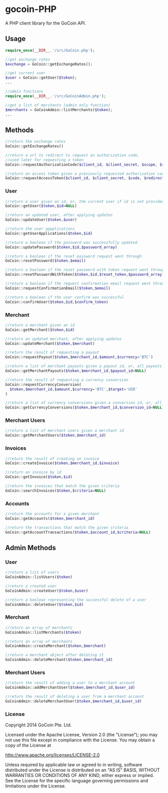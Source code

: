 gocoin-PHP
===========

A PHP client library for the GoCoin API.

## Usage

```php
require_once(__DIR__.'/src/GoCoin.php');

//get exchange rates
$exchange = GoCoin::getExchangeRates();

//get current user
$user = GoCoin::getUser($token);
...

//admin functions
require_once(__DIR__.'/src/GoCoinAdmin.php');

//get a list of merchants (admin only function)
$merchants = GoCoinAdmin::listMerchants($token);
...
```
## Methods

```php
//return the exchange rates
GoCoin::getExchangeRates()

//return a url to redirect to request an authorization code,
//used later for requesting a token
GoCoin::requestAuthorizationCode($client_id, $client_secret, $scope, $redirect_uri=NULL)

//return an access token given a previously requested authorization code
GoCoin::requestAccessToken($client_id, $client_secret, $code, $redirect_uri=NULL)
```

### User

```php
//return a user given an id, or, the current user if id is not provided
GoCoin::getUser($token,$id=NULL)

//return an updated user, after applying updates
GoCoin::updateUser($token,$user)

//return the user appplications
GoCoin::getUserApplications($token,$id)

//return a boolean if the password was successfully updated
GoCoin::updatePassword($token,$id,$password_array)

//return a boolean if the reset password request went through
GoCoin::resetPassword($token,$email)

//return a boolean if the reset password with token request went through
GoCoin::resetPasswordWithToken($token,$id,$reset_token,$password_array)

//return a boolean if the request confirmation email request went through
GoCoin::requestConfirmationEmail($token,$email)

//return a boolean if the user confirm was successful
GoCoin::confirmUser($token,$id,$confirm_token)
```

### Merchant

```php
//return a merchant given an id
GoCoin::getMerchant($token,$id)

//return an updated merchant, after applying updates
GoCoin::updateMerchant($token,$merchant)

//return the result of requesting a payout
GoCoin::requestPayout($token,$merchant_id,$amount,$currency='BTC')

//return a list of merchant payouts given a payout id, or, all payouts if id is not provided
GoCoin::getMerchantPayouts($token,$merchant_id,$payout_id=NULL)

//return the result of requesting a currency conversion
GoCoin::requestCurrencyConversion(
  $token,$merchant_id,$amount,$currency='BTC',$target='USD'
)

//return a list of currency conversions given a conversion id, or, all conversions if id is not provided
GoCoin::getCurrencyConversions($token,$merchant_id,$conversion_id=NULL)
```

### Merchant Users

```php
//return a list of merchant users given a merchant id
GoCoin::getMerchantUsers($token,$merchant_id)
```

### Invoices

```php
//return the result of creating an invoice
GoCoin::createInvoice($token,$merchant_id,$invoice)

//return an invoice by id
GoCoin::getInvoice($token,$id)

//return the invoices that match the given criteria
GoCoin::searchInvoices($token,$criteria=NULL)
```

### Accounts

```php
//return the accounts for a given merchant
GoCoin::getAccounts($token,$merchant_id)

//return the transactions that match the given criteria
GoCoin::getAccountTransactions($token,$account_id,$criteria=NULL)
```

## Admin Methods

### User

```php
//return a list of users
GoCoinAdmin::listUsers($token)

//return a created user
GoCoinAdmin::createUser($token,$user)

//return a boolean representing the successful delete of a user
GoCoinAdmin::deleteUser($token,$id)
```

### Merchant

```php
//return an array of merchants
GoCoinAdmin::listMerchants($token)

//return an array of merchants
GoCoinAdmin::createMerchant($token,$merchant)

//return a merchant object after deleting it
GoCoinAdmin::deleteMerchant($token,$merchant_id)
```

### Merchant Users

```php
//return the result of adding a user to a merchant account
GoCoinAdmin::addMerchantUser($token,$merchant_id,$user_id)

//return the result of deleting a user from a merchant account
GoCoinAdmin::deleteMerchantUser($token,$merchant_id,$user_id)
```

### License

Copyright 2014 GoCoin Pte. Ltd.

Licensed under the Apache License, Version 2.0 (the "License");
you may not use this file except in compliance with the License.
You may obtain a copy of the License at

   http://www.apache.org/licenses/LICENSE-2.0

Unless required by applicable law or agreed to in writing, software
distributed under the License is distributed on an "AS IS" BASIS,
WITHOUT WARRANTIES OR CONDITIONS OF ANY KIND, either express or implied.
See the License for the specific language governing permissions and
limitations under the License.
